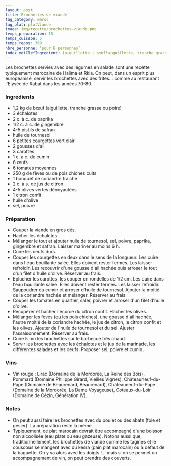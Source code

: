 ```yaml
---
layout: post
title: Brochettes de viande
tag_category: maroc
tag_plat: platViande
image: img/recette/brochettes-viande.png
temps_preparation: 15
temps_cuisson: 5
temps_repos: 360
nbre_personne: ‘pour 6 personnes’
index_motClefIngredient: (aiguillette | bœuf!aiguillette, tranche grasse | bœuf!tranche grasse, poire | bœuf!poire, paprika, gingembre, safran, courgette, carotte, cumin, pois chiche, coriandre, olive verte, citron confit, œuf, tomate
---
```

Les brochettes servies avec des légumes en salade sont une recette typiquement marocaine de Halima et Rkia. On peut, dans un esprit plus européanisé, servir les brochettes avec des frites… comme au restaurant l'Elysée de Rabat dans les années 70-80.

### Ingrédients
* 1,2 kg de bœuf (aiguillette, tranche grasse ou poire)
* 3 échalotes
* 2 c. à c. de paprika
* 1/2 c. à c. de gingembre
* 4-5 pistils de safran
* huile de tournesol
* 6 petites courgettes vert clair
* 2 gousses d'ail
* 3 carottes
* 1 c. à c. de cumin
* 6 œufs
* 6 tomates moyennes
* 250 g de fèves ou de pois chiches cuits
* 1 bouquet de coriandre fraiche
* 2 c. à s. de jus de citron
* 4-5 olives vertes dénoyautées
* 1 citron confit
* huile d'olive
* sel, poivre

### Préparation
* Couper la viande en gros dés.
* Hacher les échalotes.
* Mélanger le tout et ajouter huile de tournesol, sel, poivre, paprika, gingembre et safran. Laisser mariner au moins 6 h.
* Cuire les oeufs durs.
* Couper les courgettes en deux dans le sens de la longueur. Les cuire dans l'eau bouillante salée. Elles doivent rester fermes. Les laisser refroidir. Les recouvrir d'une gousse d'ail hachée puis arroser le tout d'un filet d'huile d'olive. Réserver au frais.
* Eplucher les carottes, les couper en rondelles de 1/2 cm. Les cuire dans l'eau bouillante salée. Elles doivent rester fermes. Les laisser refroidir. Saupoudrer du cumin et arroser d'huile de tournesol. Ajouter la moitié de la coriandre hachée et mélanger. Réserver au frais.
* Couper les tomates en quartier, saler, poivrer et arroser d'un filet d'huile d'olive.
* Récupérer et hacher l'écorce du citron confit. Hacher les olives.
* Mélanger les fèves (ou les pois chiches), une gousse d'ail hachée, l'autre moitié de la coriandre hachée, le jus de citron, le citron confit et les olives. Ajouter de l'huile de tournesol et du sel. Ajuster l'assaisonnement. Réserver au frais.
* Cuire 5 mn les brochettes sur le barbecue très chaud.
* Servir les brochettes avec les échalotes et le jus de la marinade, les différentes salades et les oeufs. Proposer sel, poivre et cumin.

### Vins
* Vin rouge : Lirac (Domaine de la Mordorée, La Reine des Bois), Pommard (Domaine Philippe Girard, Vieilles Vignes), Châteauneuf-du-Pape (Domaine de Beaurenard, Beaurenard), Châteauneuf-du-Pape (Domaine de la Mordorée, La Dame Voyageuse), Coteaux-du-Loir (Domaine de Cézin, Génération IV).

### Notes
* On peut aussi faire les brochettes avec du poulet ou des abats (foie et gésier). La préparation reste la même.
* Typiquement, ce plat marocain devrait être accompagné d'une boisson non alcoolisée (eau plate ou eau gazeuse). Notons aussi que, traditionnellement, les brochettes de viande comme les tagines et le couscous se mangent avec du kesra (pain plat marocain) ou à défaut de la baguette. On y va alors avec les doigts !… mais si on se permet un accompagnement de vin, on peut prendre des couverts.
